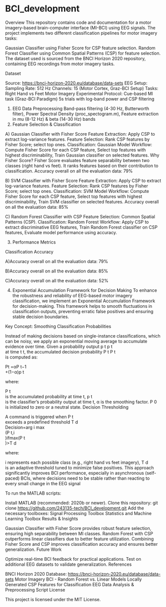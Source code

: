 # BCI_development
Overview
This repository contains code and documentation for a motor imagery-based brain-computer interface (MI-BCI) using EEG signals. The project implements two different classification pipelines for motor imagery tasks:

Gaussian Classifier using Fisher Score for CSP feature selection.
Random Forest Classifier using Common Spatial Patterns (CSP) for feature selection.
The dataset used is sourced from the BNCI Horizon 2020 repository, containing EEG recordings from motor imagery tasks.

Dataset

Source: https://bnci-horizon-2020.eu/database/data-sets
EEG Setup:
Sampling Rate: 512 Hz
Channels: 15 (Motor Cortex, Graz-BCI Setup)
Tasks: Right Hand vs Feet Motor Imagery
Experimental Protocol:
Cue-based MI task (Graz-BCI Paradigm)
5s trials with log-band power and CSP filtering

1. EEG Data Preprocessing
Band-pass filtering (4-30 Hz, Butterworth filter), 
Power Spectral Density (proc_spectogram.m), 
Feature extraction in mu (8-12 Hz) & beta (14-30 Hz) bands
2. Feature Selection & Classification

A) Gaussian Classifier with Fisher Score
Feature Extraction: Apply CSP to extract log-variance features.
Feature Selection: Rank CSP features by Fisher Score; select top ones.
Classification: Gaussian Model
Workflow:
Compute Fisher Score for each CSP feature,
Select top features with highest discriminability,
Train Gaussian classifier on selected features.
Why Fisher Score?
Fisher Score evaluates feature separability between two classes (right hand vs feet). It ranks features based on their contribution to classification​.
Accuracy overall on all the evaluation data: 79%

B) SVM Classifier with Fisher Score
Feature Extraction: Apply CSP to extract log-variance features.
Feature Selection: Rank CSP features by Fisher Score; select top ones.
Classification: SVM Model
Workflow:
Compute Fisher Score for each CSP feature,
Select top features with highest discriminability,
Train SVM classifier on selected features.
Accuracy overall on all the evaluation data: 85%

C) Random Forest Classifier with CSP
Feature Selection: Common Spatial Patterns (CSP).
Classification: Random Forest
Workflow:
Apply CSP to extract discriminative EEG features,
Train Random Forest classifier on CSP features,
Evaluate model performance using accuracy. 

3. Performance Metrics
   
Classification Accuracy

A)Accuracy overall on all the evaluation data: 79%

B)Accuracy overall on all the evaluation data: 85%

C)Accuracy overall on all the evaluation data: 52%

4. Exponential Accumulation Framework for Decision Making
To enhance the robustness and reliability of EEG-based motor imagery classification, we implement an Exponential Accumulation Framework for decision-making. This framework helps to smooth fluctuations in classification outputs, preventing erratic false positives and ensuring stable decision boundaries.

Key Concept: Smoothing Classification Probabilities

Instead of making decisions based on single-instance classifications, which can be noisy, we apply an exponential moving average to accumulate evidence over time. Given a probability output 
p
t
p 
t
​	
  at time 
t
t, the accumulated decision probability
P
t
P 
t
​	
  is computed as:
	
Pt =αP 
t−1
​	
 +(1−α)p 
t
​	
 
where:

P 
t
​	
  is the accumulated probability at time 
t,
p 
t
​	
  is the classifier’s probability output at time 
t,
α is the smoothing factor.
P 
0
​	
  is initialized to zero or a neutral state.
Decision Thresholding

A command is triggered when 
P 
t
​	
  exceeds a predefined threshold 
T
d
​	
Decision=arg 
i
max
​	
 (P 
t,i
​	
 )ifmax(P 
t
​	
 )>T 
d
​	
 
where:


i represents each possible class (e.g., right hand vs feet imagery),
T 
d
​	
  is an adaptive threshold tuned to minimize false positives.
This approach significantly improves BCI performance, especially in asynchronous (self-paced) BCIs, where decisions need to be stable rather than reacting to every small change in the EEG signal

To run the MATLAB scripts:

Install MATLAB (recommended: 2020b or newer).
Clone this repository:
git clone https://github.com/243135-tech/BCI_development.git
Add the necessary toolboxes:
Signal Processing Toolbox
Statistics and Machine Learning Toolbox
Results & Insights

Gaussian Classifier with Fisher Score provides robust feature selection, ensuring high separability between MI classes.
Random Forest with CSP outperforms linear classifiers due to better feature utilization​.
Combining Fisher Score and CSP improves classification accuracy and ensures better generalization.
Future Work

Optimize real-time BCI feedback for practical applications.
Test on additional EEG datasets to validate generalization.
References

BNCI Horizon 2020 Database: https://bnci-horizon-2020.eu/database/data-sets
Motor Imagery BCI - Random Forest vs. Linear Models​
Locally Generated CSP Features for Classification​
EEG Data Analysis & Preprocessing Script​
License

This project is licensed under the MIT License.
